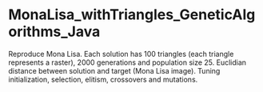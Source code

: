 # MonaLisa_withTriangles_GeneticAlgorithms_Java

Reproduce Mona Lisa. Each solution has 100 triangles (each triangle represents a raster), 2000 generations and population size 25. Euclidian distance between solution and target (Mona Lisa image). Tuning initialization, selection, elitism, crossovers and mutations.
